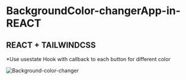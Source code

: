 # BackgroundColor-changerApp-in-REACT
## REACT + TAILWINDCSS 

*Use usestate Hook with callback to each button for different color

![Background-color-changer](https://github.com/AnasNajmi/BackgroundColor-changerApp-in-REACT/assets/127054270/b87aac1d-9ddd-47ce-ad3b-4ba28c654f0c)


